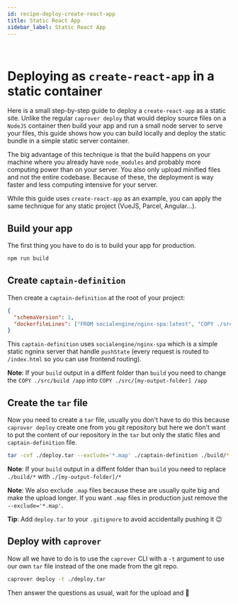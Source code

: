 ```yaml
---
id: recipe-deploy-create-react-app
title: Static React App
sidebar_label: Static React App
---
```

<br/>

# Deploying as `create-react-app` in a static container

Here is a small step-by-step guide to deploy a `create-react-app` as a static site.
Unlike the regular `caprover deploy` that would deploy source files on a `NodeJS` container then build your app and run a small node server to serve your files, this guide shows how you can build locally and deploy the static bundle in a simple static server container.

The big advantage of this technique is that the build happens on your machine where you already have `node_modules` and probably more computing power than on your server. You also only upload minified files and not the entire codebase. Because of these, the deployment is way faster and less computing intensive for your server.

While this guide uses `create-react-app` as an example, you can apply the same technique for any static project (VueJS, Parcel, Angular...).

## Build your app

The first thing you have to do is to build your app for production.

```bash
npm run build
```

## Create `captain-definition`

Then create a `captain-definition` at the root of your project:

```json
{
  "schemaVersion": 1,
  "dockerfileLines": ["FROM socialengine/nginx-spa:latest", "COPY ./src/build /app", "RUN chmod -R 777 /app"]
}
```

This `captain-definition` uses `socialengine/nginx-spa` which is a simple static ngninx server that handle `pushState` (every request is routed to `/index.html` so you can use frontend routing).

**Note**: If your `build` output in a diffent folder than `build` you need to change the `COPY ./src/build /app` into `COPY ./src/[my-output-folder] /app`

## Create the `tar` file

Now you need to create a `tar` file, usually you don't have to do this because `caprover deploy` create one from you git repository but here we don't want to put the content of our repository in the `tar` but only the static files and `captain-definition` file.

```bash
tar -cvf ./deploy.tar --exclude='*.map' ./captain-definition ./build/*
```

**Note**: If your `build` output in a diffent folder than `build` you need to replace `./build/*` with `./[my-output-folder]/*`

**Note**: We also exclude `.map` files because these are usually quite big and make the upload longer. If you want `.map` files in production just remove the `--exclude='*.map'`.

**Tip**: Add `deploy.tar` to your `.gitignore` to avoid accidentally pushing it 😉

## Deploy with `caprover`

Now all we have to do is to use the `caprover` CLI with a `-t` argument to use our own `tar` file instead of the one made from the git repo.

```bash
caprover deploy -t ./deploy.tar
```

Then answer the questions as usual, wait for the upload and 🎉
